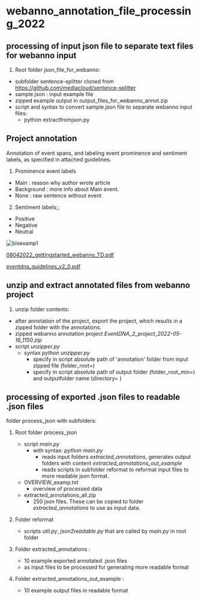 # webanno_annotation_file_processing_2022

## processing of input json file to separate text files for webanno input

1. Root folder json_file_for_webanno:
  - subfolder sentence-splitter cloned from https://github.com/mediacloud/sentence-splitter
  - sample.json : input example file
  - zipped example output in output_files_for_webanno_annot.zip
  - script and syntax to convert sample.json file to separate webanno input files:
    - python extractfromjson.py
## Project annotation

Annotation of event spans, and labeling event prominence and sentiment labels, as specified in attached guidelines.
1. Prominence event labels
  - Main : reason why author wrote article
  - Background : more info about Main event.
  - None : raw sentence without event

2. Sentiment labels;;
  - Positive
  - Negative
  - Neutral

![bisexamp1](https://user-images.githubusercontent.com/50878643/179030034-9fc4adbe-095d-4fa0-909e-c8c3eff9b857.png)

[08042022_gettingstarted_webanno_TD.pdf](https://github.com/desothier1/webanno_annotation_file_processing_2022/files/9113576/08042022_gettingstarted_webanno_TD.pdf)

[eventdna_guidelines_v2_0.pdf](https://github.com/desothier1/webanno_annotation_file_processing_2022/files/9113466/eventdna_guidelines_v2_0.pdf)
    
## unzip and extract annotated files from webanno project   
1. unzip folder contents:
  - after annotation of the project, export the project, which results in a zipped folder with the annotations.
  - zipped webanno annotation project *EventDNA_2_project_2022-05-16_1150.zip*
  - script *unzipper.py*
    - syntax *python unzipper.py*
      - specify in script absolute path of 'annotation' folder from input zipped file (folder_root=)
      - specify in script absolute path of output folder (folder_root_min=) and outputfolder name (directory= )
      
   
  
## processing of exported .json files to readable .json files
folder process_json with subfolders:

1. Root folder process_json
   - script *main.py* 
     - with syntax: *python main.py*
       - reads input folders *extracted_annotations*, generates output folders with content *extracted_annotations_out_example*
       - reads scripts in subfolder reformat to reformat input files to more readable json format.
   - OVERVIEW_examp.txt
     - overview of processed data
   - extracted_annotations_all.zip
     - 250 json files. These can be copied to folder *extracted_annotations* to use as input data.

2. Folder reformat   
   - scripts  *util.py*, *json2readable.py* that are called by *main.py* in root folder

3. Folder extracted_annotations : 
   - 10 example exported annotated .json files 
   - as input files to be processed for generating more readable format  
   
4. Folder extracted_annotations_out_example :
   - 10 example output files in readable format
